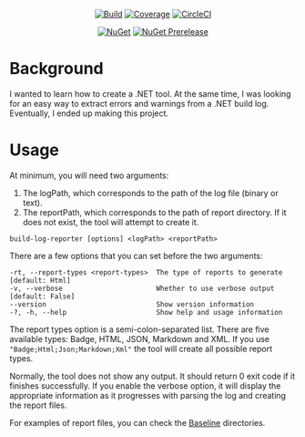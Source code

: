 <div align="center">

[![Build](https://gist.github.com/gpetrounrt/12e53399727fc04da47e22494e6e2681/raw/BuildLogBadge.svg)](https://circleci.com/api/v1.1/project/github/gpetrounrt/buildlogreporter/latest/artifacts/0/Users/circleci/project/artifacts/Report/BuildLogReport.htm?branch=main)
[![Coverage](https://gist.github.com/gpetrounrt/12e53399727fc04da47e22494e6e2681/raw/CoverageBadge.svg)](https://circleci.com/api/v1.1/project/github/gpetrounrt/buildlogreporter/latest/artifacts/0/Users/circleci/project/artifacts/Coverage/Report/index.htm?branch=main)
[![CircleCI](https://img.shields.io/circleci/build/gh/gpetrounrt/BuildLogReporter/main?label=circleci&logo=circleci&style=plastic&token=8b571c9d36c58f851da996c00b86a356312ab969)](https://circleci.com/gh/gpetrounrt/BuildLogReporter/tree/main)

[![NuGet](https://img.shields.io/nuget/v/build-log-reporter?logo=nuget&style=plastic)](https://www.nuget.org/packages/build-log-reporter)
[![NuGet Prerelease](https://img.shields.io/nuget/vpre/build-log-reporter?label=nuget-pre&logo=nuget&style=plastic)](https://www.nuget.org/packages/build-log-reporter)

</div>

# Background

I wanted to learn how to create a .NET tool. At the same time, I was looking for an easy way to extract errors and warnings from a .NET build log. Eventually, I ended up making this project.

# Usage

At minimum, you will need two arguments:

1. The logPath, which corresponds to the path of the log file (binary or text).
2. The reportPath, which corresponds to the path of report directory. If it does not exist, the tool will attempt to create it.

```
build-log-reporter [options] <logPath> <reportPath>
```

There are a few options that you can set before the two arguments:

```
-rt, --report-types <report-types>  The type of reports to generate [default: Html]
-v, --verbose                       Whether to use verbose output [default: False]
--version                           Show version information
-?, -h, --help                      Show help and usage information
```

The report types option is a semi-colon-separated list. There are five available types: Badge, HTML, JSON, Markdown and XML. If you use `"Badge;Html;Json;Markdown;Xml"` the tool will create all possible report types.

Normally, the tool does not show any output. It should return 0 exit code if it finishes successfully. If you enable the verbose option, it will display the appropriate information as it progresses with parsing the log and creating the report files.

For examples of report files, you can check the [Baseline](tests/BuildLogReporter.IntegrationTests/Baseline) directories.